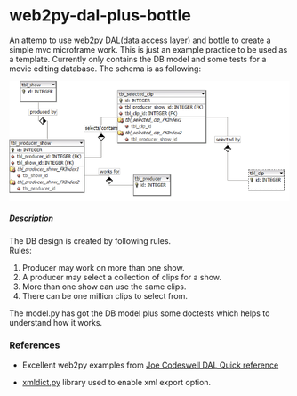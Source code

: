 web2py-dal-plus-bottle
======================

An attemp to use web2py DAL(data access layer) and bottle to create a simple mvc microframe work. This is just an example practice to be used as a template. Currently only contains the DB model and some tests for a movie editing database. The schema is as following:   
   
   
![database schema](dbdesign.png "database schema")

##### Description

The DB design is created by following rules.  
Rules:

1. Producer may work on more than one show.
2. A producer may select a collection of clips for a show.
3. More than one show can use the same clips. 
4. There can be one million clips to select from.

The model.py has got the DB model plus some doctests which helps to understand how it works.

   
### References

* Excellent web2py examples from [Joe Codeswell DAL Quick reference](http://joecodeswell.wordpress.com/2011/05/25/web2py-dal-quick-reference/)

* [xmldict.py](https://github.com/thoughtnirvana/xmldict) library used to enable xml export option.
